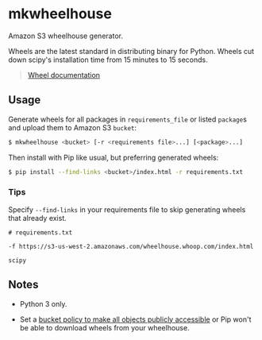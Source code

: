 # mkwheelhouse

Amazon S3 wheelhouse generator.

Wheels are the latest standard in distributing binary for Python. Wheels cut
down scipy's installation time from 15 minutes to 15 seconds.

> [Wheel documentation][wheel-docs]

## Usage

Generate wheels for all packages in `requirements_file` or listed
`package`s and upload them to Amazon S3 `bucket`:

```bash
$ mkwheelhouse <bucket> [-r <requirements file>...] [<package>...]
```

Then install with Pip like usual, but preferring generated wheels:

```bash
$ pip install --find-links <bucket>/index.html -r requirements.txt
```

### Tips

Specify `--find-links` in your requirements file to skip generating wheels that
already exist.

```
# requirements.txt

-f https://s3-us-west-2.amazonaws.com/wheelhouse.whoop.com/index.html

scipy
```

## Notes

* Python 3 only.

* Set a [bucket policy to make all objects publicly accessible][public-policy]
  or Pip won't  be able to download wheels from your wheelhouse.

[public-policy]: http://docs.aws.amazon.com/AmazonS3/latest/dev/AccessPolicyLanguage_UseCases_s3_a.html
[wheel-docs]: http://wheel.readthedocs.org/en/latest/
